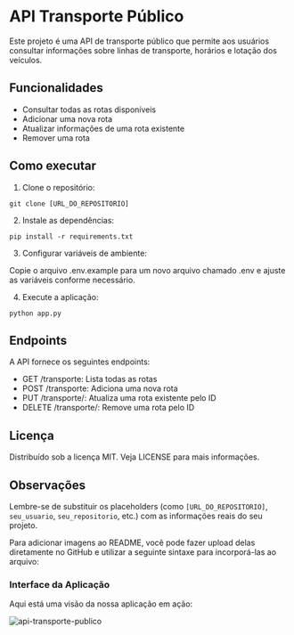 # API Transporte Público

Este projeto é uma API de transporte público que permite aos usuários consultar informações sobre linhas de transporte, horários e lotação dos veículos.

## Funcionalidades

- Consultar todas as rotas disponíveis
- Adicionar uma nova rota
- Atualizar informações de uma rota existente
- Remover uma rota

## Como executar

1. Clone o repositório:

```
git clone [URL_DO_REPOSITORIO]
```

2. Instale as dependências:

```
pip install -r requirements.txt
```

3. Configurar variáveis de ambiente:

Copie o arquivo .env.example para um novo arquivo chamado .env e ajuste as variáveis conforme necessário.

4. Execute a aplicação:

```
python app.py
```

## Endpoints

A API fornece os seguintes endpoints:

- GET /transporte: Lista todas as rotas
- POST /transporte: Adiciona uma nova rota
- PUT /transporte/<id>: Atualiza uma rota existente pelo ID
- DELETE /transporte/<id>: Remove uma rota pelo ID

## Licença

Distribuído sob a licença MIT. Veja LICENSE para mais informações.

## Observações

Lembre-se de substituir os placeholders (como `[URL_DO_REPOSITORIO]`, `seu_usuario`, `seu_repositorio`, etc.) com as informações reais do seu projeto.

Para adicionar imagens ao README, você pode fazer upload delas diretamente no GitHub e utilizar a seguinte sintaxe para incorporá-las ao arquivo:

### Interface da Aplicação

Aqui está uma visão da nossa aplicação em ação:

![api-transporte-publico](https://github.com/SheylaSilvana/api-transporte-publico/assets/57454583/1d719855-5288-4f54-81f1-368bc56de19f)

